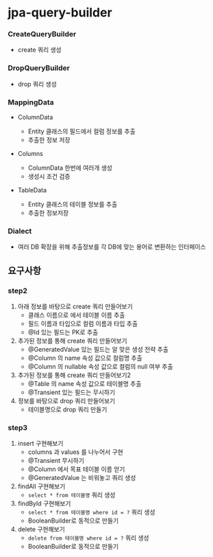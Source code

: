 # jpa-query-builder

### CreateQueryBuilder
- create 쿼리 생성

### DropQueryBuilder
- drop 쿼리 생성

### MappingData
- ColumnData
  - Entity 클래스의 필드에서 컬럼 정보를 추출
  - 추출한 정보 저장

- Columns
  - ColumnData 한번에 여러개 생성
  - 생성시 조건 검증

- TableData
  - Entity 클래스의 테이블 정보를 추출
  - 추출한 정보저장

### Dialect
- 여러 DB 확장을 위해 추출정보를 각 DB에 맞는 용어로 변환하는 인터페이스

## 요구사항
### step2
1. 아래 정보를 바탕으로 create 쿼리 만들어보기
    - 클래스 이름으로 에서 테이블 이름 추출
    - 필드 이름과 타입으로 컬럼 이름과 타입 추출
    - @Id 있는 필드는 PK로 추출
2. 추가된 정보를 통해 create 쿼리 만들어보기
    - @GeneratedValue 있는 필드는 알 맞은 생성 전략 추출
    - @Column 의 name 속성 값으로 컬럼명 추출
    - @Column 의 nullable 속성 값으로 컬럼의 null 여부 추출
3. 추가된 정보를 통해 create 쿼리 만들어보기2
    - @Table 의 name 속성 값으로 테이블명 추출
    - @Transient 있는 필드는 무시하기
4. 정보를 바탕으로 drop 쿼리 만들어보기
    - 테이블명으로 drop 쿼리 만들기

### step3
1. insert 구현해보기
   - columns 과 values 를 나누어서 구현
   - @Transient 무시하기
   - @Column 에서 목표 테이블 이름 얻기
   - @GeneratedValue 는 비워놓고 쿼리 생성
2. findAll 구현해보기
   - `select * from 테이블명` 쿼리 생성
3. findById 구현해보기
    - `select * from 테이블명 where id = ?` 쿼리 생성
    - BooleanBuilder로 동적으로 만들기
4. delete 구현해보기
    - `delete from 테이블명 where id = ?` 쿼리 생성
    - BooleanBuilder로 동적으로 만들기
